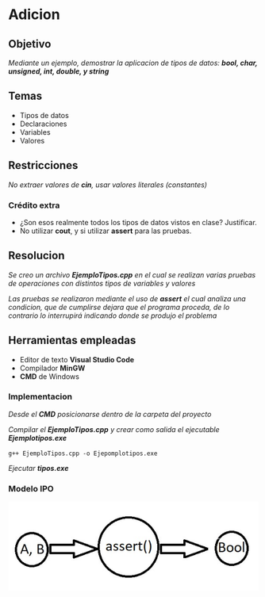 # Adicion

## Objetivo
_Mediante un ejemplo, demostrar la aplicacion de tipos de datos: **bool, char, unsigned, int, double, y string**_

## Temas
* Tipos de datos
* Declaraciones
* Variables
* Valores

## Restricciones
_No extraer valores de **cin**, usar valores literales (constantes)_

### Crédito extra
* ¿Son esos realmente todos los tipos de datos vistos en clase? Justificar.
* No utilizar **cout**, y si utilizar **assert** para las pruebas.

## Resolucion
_Se creo un archivo **EjemploTipos.cpp** en el cual se realizan varias pruebas de operaciones con distintos tipos de variables y valores_

_Las pruebas se realizaron mediante el uso de **assert** el cual analiza una condicion, que de cumplirse dejara que el programa proceda, de lo contrario lo interrupirá
indicando donde se produjo el problema_

## Herramientas empleadas
* Editor de texto **Visual Studio Code**
* Compilador **MinGW**
* **CMD** de Windows

### Implementacion
_Desde el **CMD** posicionarse dentro de la carpeta del proyecto_

_Compilar el **EjemploTipos.cpp** y crear como salida el ejecutable **Ejemplotipos.exe**_
```
g++ EjemploTipos.cpp -o Ejepomplotipos.exe
```

_Ejecutar **tipos.exe**_


### Modelo IPO

![imagen IPO](IPO.jpg)
